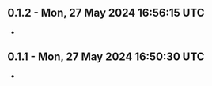 0.1.2 - Mon, 27 May 2024 16:56:15 UTC
-------------------------------------

-



0.1.1 - Mon, 27 May 2024 16:50:30 UTC
-------------------------------------

-



